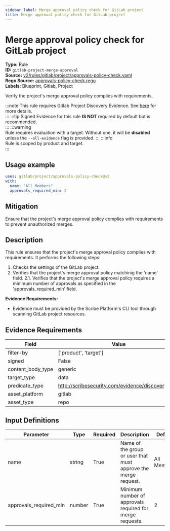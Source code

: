```yaml
---
sidebar_label: Merge approval policy check for GitLab project
title: Merge approval policy check for GitLab project
---  
```

# Merge approval policy check for GitLab project  
**Type:** Rule  
**ID:** `gitlab-project-merge-approval`  
**Source:** [v2/rules/gitlab/project/approvals-policy-check.yaml](https://github.com/scribe-public/sample-policies/blob/main/v2/rules/gitlab/project/approvals-policy-check.yaml)  
**Rego Source:** [approvals-policy-check.rego](https://github.com/scribe-public/sample-policies/blob/main/v2/rules/gitlab/project/approvals-policy-check.rego)  
**Labels:** Blueprint, Gitlab, Project  

Verify the project's merge approval policy complies with requirements.

:::note 
This rule requires Gitlab Project Discovery Evidence. See [here](/docs/platforms/discover#gitlab-discovery) for more details.  
::: 
:::tip 
Signed Evidence for this rule **IS NOT** required by default but is recommended.  
::: 
:::warning  
Rule requires evaluation with a target. Without one, it will be **disabled** unless the `--all-evidence` flag is provided.
::: 
:::info  
Rule is scoped by product and target.  
:::  

## Usage example

```yaml
uses: gitlab/project/approvals-policy-check@v2
with:
  name: "All Members"
  approvals_required_min: 2
```

## Mitigation  
Ensure that the project's merge approval policy complies with requirements to prevent unauthorized merges.


## Description  
This rule ensures that the project's merge approval policy complies with requirements.
It performs the following steps:

1. Checks the settings of the GitLab project.
2. Verifies that the project's merge approval policy matchinig the 'name' field.
2.1. Verifies that the project's merge approval policy requires a minimum number of approvals as specified in the 'approvals_required_min' field.

**Evidence Requirements:**
- Evidence must be provided by the Scribe Platform's CLI tool through scanning GitLab project resources.

## Evidence Requirements  
| Field | Value |
|-------|-------|
| filter-by | ['product', 'target'] |
| signed | False |
| content_body_type | generic |
| target_type | data |
| predicate_type | http://scribesecurity.com/evidence/discovery/v0.1 |
| asset_platform | gitlab |
| asset_type | repo |

## Input Definitions  
| Parameter | Type | Required | Description | Default |
|-----------|------|----------|-------------| --------|
| name | string | True | Name of the group or user that must approve the merge request. | All Members |
| approvals_required_min | number | True | Minimum number of approvals required for merge requests. | 2 |

